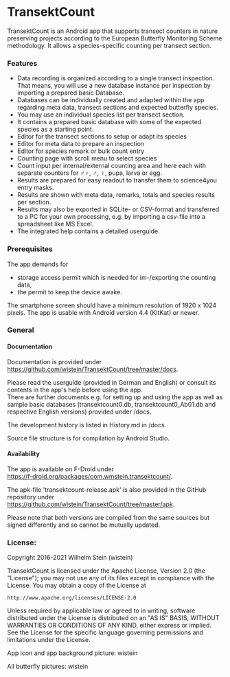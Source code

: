 # TransektCount

TransektCount is an Android app that supports transect counters in nature preserving projects according to the European Butterfly Monitoring Scheme methodology. 
It allows a species-specific counting per transect section. 

### Features

- Data recording is organized according to a single transect inspection. 
That means, you will use a new database instance per inspection by importing a prepared basic Database.
- Databases can be individually created and adapted within the app regarding meta data, transect sections and expected butterfly species.
- You may use an individual species list per transect section.
- It contains a prepared basic database with some of the expected species as a starting point.
- Editor for the transect sections to setup or adapt its species
- Editor for meta data to prepare an inspection
- Editor for species remark or bulk count entry
- Counting page with scroll menu to select species
- Count input per internal/external counting area and here each with separate counters for ♂♀, ♂, ♀, pupa, larva or egg.
- Results are prepared for easy readout to transfer them to science4you entry masks.
- Results are shown with meta data, remarks, totals and species results per section.
- Results may also be exported in SQLite- or CSV-format and transferred to a PC for your own processing, e.g. by importing a csv-file into a spreadsheet like MS Excel.
- The integrated help contains a detailed userguide.

### Prerequisites
The app demands for 
- storage access permit which is needed for im-/exporting the counting data, 
- the permit to keep the device awake.

The smartphone screen should have a minimum resolution of 1920 x 1024 pixels. 
The app is usable with Android version 4.4 (KitKat) or newer.

### General
#### Documentation
Documentation is provided under  
https://github.com/wistein/TransektCount/tree/master/docs.

Please read the userguide (provided in German and English) or consult its contents in the app's help 
before using the app.  
There are further documents e.g. for setting up and using the app as well as sample basic databases 
(transektcount0.db, transektcount0_Ab01.db and respective English versions) provided under /docs.

The development history is listed in History.md in /docs.

Source file structure is for compilation by Android Studio.

#### Availability
The app is available on F-Droid under  
https://f-droid.org/packages/com.wmstein.transektcount/.

The apk-file 'transektcount-release.apk' is also provided in the GitHub repository under  
https://github.com/wistein/TransektCount/tree/master/apk.

Please note that both versions are compiled from the same sources but signed differently and so cannot 
be mutually updated.

### License:

Copyright 2016-2021 Wilhelm Stein (wistein)

TransektCount is licensed under the Apache License, Version 2.0 (the "License");
you may not use any of its files except in compliance with the License.
You may obtain a copy of the License at

    http://www.apache.org/licenses/LICENSE-2.0

Unless required by applicable law or agreed to in writing, software
distributed under the License is distributed on an "AS IS" BASIS,
WITHOUT WARRANTIES OR CONDITIONS OF ANY KIND, either express or implied.
See the License for the specific language governing permissions and
limitations under the License.

App icon and app background picture: wistein

All butterfly pictures: wistein
